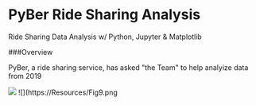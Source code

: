 # PyBer Ride Sharing Analysis
Ride Sharing Data Analysis w/ Python, Jupyter &amp; Matplotlib

###Overview

PyBer, a ride sharing service, has asked "the Team" to help analyize data from 2019


![](https://Resources/Fig8.png)
![](https://Resources/Fig9.png
